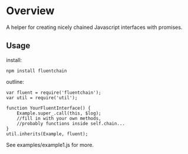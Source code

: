 # Overview

A helper for creating nicely chained Javascript interfaces with promises.

## Usage

install:

```
npm install fluentchain
```

outline:

```
var fluent = require('fluentchain');
var util = require('util');

function YourFluentInterface() {
	Example.super_.call(this, $log);
	//fill in with your own methods, 
	//probably functions inside self.chain...	
}
util.inherits(Example, fluent);
```

See examples/example1.js for more.